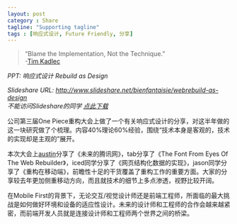 ```yaml
---
layout: post
category : Share
tagline: "Supporting tagline"
tags : [响应式设计, Future Friendly, 分享]
---
```


> “Blame the Implementation, Not the Technique.”  
> -[Tim Kadlec](http://www.timkadlec.com)

*PPT: 响应式设计 Rebuild as Design*

*Slideshare URL: <http://www.slideshare.net/bienfantaisie/webrebuild-as-design>*  
*不能访问Slideshare的同学 [点此下载](/images/ONE-PIECE_REBUILD-AS-DESIGN.pdf)*

公司第三届One Piece重构大会上做了一个有关响应式设计的分享，对这半年做的这一块研究做了个梳理。内容40%理论60%经验，围绕“技术本身是客观的，技术的实现却是主观的”展开。

本次大会上[austin](http://t.qq.com/austinjin)分享了《未来的腾讯网》，tab分享了《The Font From Eyes Of The Web Rebuilder》，iced同学分享了《网页结构化数据的实现》，jason同学分享了《重构在移动端》，前瞻性十足的干货覆盖了重构工作的重要方面。大家的分享较去年更加侧重移动方向，而且就技术的细节上多点渗透，视野比较开阔。

在Mobile First的背景下，无论交互/视觉设计师还是前端工程师，所面临的最大挑战是如何做好环境和设备的适应性设计。未来的设计师和工程师的合作会越来越紧密，而前端开发人员就是连接设计师和工程师两个世界之间的桥梁。